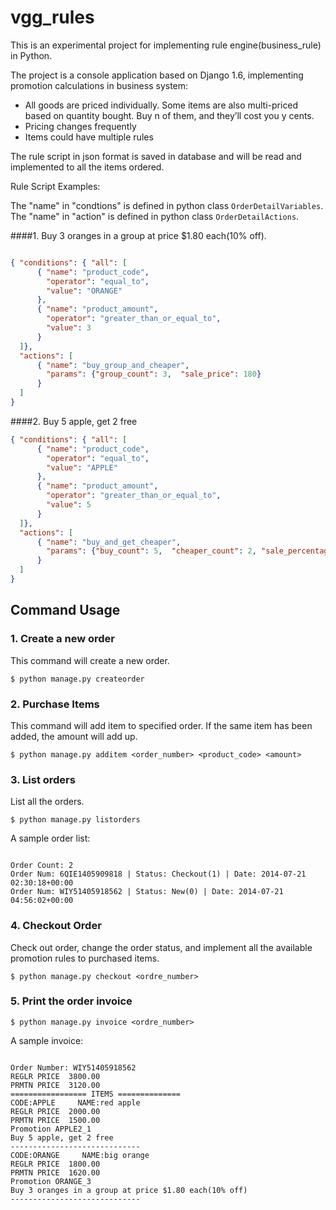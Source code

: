 vgg_rules
==============

This is an experimental project for implementing rule engine(business_rule) in Python.

The project is a console application based on Django 1.6, implementing promotion calculations in business system:
* All goods are priced individually. Some items are also multi-priced based on quantity bought. Buy n of them, and they’ll cost you y cents.
* Pricing changes frequently
* Items could have multiple rules

The rule script in json format is saved in database and will be read and implemented to all the items ordered.

Rule Script Examples:

The "name" in "condtions" is defined in python class `OrderDetailVariables`. The "name" in "action" is defined in python class `OrderDetailActions`.

####1. Buy 3 oranges in a group at price $1.80 each(10% off).

```json

{ "conditions": { "all": [
      { "name": "product_code",
        "operator": "equal_to",
        "value": "ORANGE"
      },
      { "name": "product_amount",
        "operator": "greater_than_or_equal_to",
        "value": 3
      }
  ]},
  "actions": [
      { "name": "buy_group_and_cheaper",
        "params": {"group_count": 3,  "sale_price": 180}
      }
  ]
}
```

####2. Buy 5 apple, get 2 free

```json
{ "conditions": { "all": [
      { "name": "product_code",
        "operator": "equal_to",
        "value": "APPLE"
      },
      { "name": "product_amount",
        "operator": "greater_than_or_equal_to",
        "value": 5
      }
  ]},
  "actions": [
      { "name": "buy_and_get_cheaper",
        "params": {"buy_count": 5,  "cheaper_count": 2, "sale_percentage": 0}
      }
  ]
}
```


## Command Usage

### 1. Create a new order

This command will create a new order.

`$ python manage.py createorder`


### 2. Purchase Items

This command will add item to specified order. If the same item has been added, the amount will add up.

`$ python manage.py additem <order_number> <product_code> <amount>`


### 3. List orders

List all the orders.

`$ python manage.py listorders`

A sample order list:

<pre><code>
Order Count: 2
Order Num: 6QIE1405909818 | Status: Checkout(1) | Date: 2014-07-21 02:30:18+00:00
Order Num: WIY51405918562 | Status: New(0) | Date: 2014-07-21 04:56:02+00:00
</code></pre>


### 4. Checkout Order

Check out order, change the order status, and implement all the available promotion rules to purchased items.

`$ python manage.py checkout <ordre_number>`


### 5. Print the order invoice

`$ python manage.py invoice <ordre_number>`

A sample invoice:

<pre><code>
Order Number: WIY51405918562
REGLR PRICE  3800.00
PRMTN PRICE  3120.00
================= ITEMS ==============
CODE:APPLE     NAME:red apple
REGLR PRICE  2000.00
PRMTN PRICE  1500.00
Promotion APPLE2_1
Buy 5 apple, get 2 free
-----------------------------
CODE:ORANGE     NAME:big orange
REGLR PRICE  1800.00
PRMTN PRICE  1620.00
Promotion ORANGE_3
Buy 3 oranges in a group at price $1.80 each(10% off)
-----------------------------
</code></pre>


